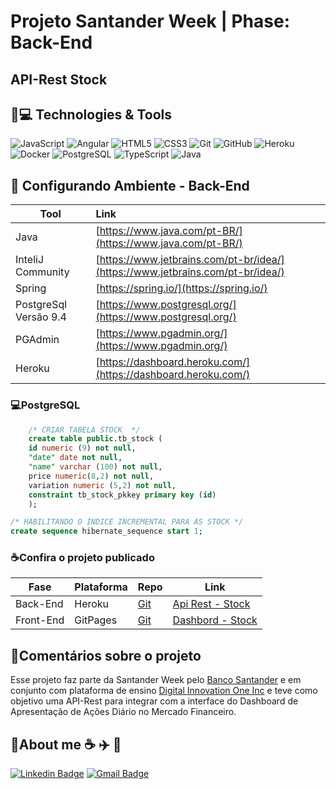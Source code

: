 # Projeto Santander Week | Phase: Back-End

## API-Rest Stock

## 🚀💻 Technologies & Tools

![JavaScript](https://img.shields.io/badge/-JavaScript-black?style=flat-square&logo=javascript) ![Angular](https://img.shields.io/badge/-Angular-red?style=flat-square&logo=angular) ![HTML5](https://img.shields.io/badge/-HTML5-E34F26?style=flat-square&logo=html5&logoColor=white)  ![CSS3](https://img.shields.io/badge/-CSS3-1572B6?style=flat-square&logo=css3)  ![Git](https://img.shields.io/badge/-Git-black?style=flat-square&logo=git)  ![GitHub](https://img.shields.io/badge/-GitHub-181717?style=flat-square&logo=github)
![Heroku](https://img.shields.io/badge/-Heroku-430098?style=flat-square&logo=heroku) ![Docker](https://img.shields.io/badge/-Docker-black?style=flat-square&logo=docker) ![PostgreSQL](https://img.shields.io/badge/-PostgreSQL-gold?style=flat-square&logo=postgresql) ![TypeScript](https://img.shields.io/badge/-TypeScript-black?style=flat-square&logo=typescript) ![Java](https://img.shields.io/badge/-Java-red?style=flat-square&logo=java)

## :pencil: Configurando Ambiente - Back-End

| Tool                  | Link                                                         |
| --------------------- | :----------------------------------------------------------- |
| Java                  | [https://www.java.com/pt-BR/](https://www.java.com/pt-BR/)   |
| InteliJ Community     | [https://www.jetbrains.com/pt-br/idea/](https://www.jetbrains.com/pt-br/idea/) |
| Spring                | [https://spring.io/](https://spring.io/)                     |
| PostgreSql Versão 9.4 | [https://www.postgresql.org/](https://www.postgresql.org/)   |
| PGAdmin               | [https://www.pgadmin.org/](https://www.pgadmin.org/)         |
| Heroku                | [https://dashboard.heroku.com/](https://dashboard.heroku.com/) |

### 💻PostgreSQL
```sql
    /* CRIAR TABELA STOCK  */
    create table public.tb_stock (
    id numeric (9) not null,
    "date" date not null,
    "name" varchar (100) not null,
    price numeric(8,2) not null,
    variation numeric (5,2) not null,
    constraint tb_stock_pkkey primary key (id)
    );
```
```sql
/* HABILITANDO O ÍNDICE INCREMENTAL PARA AS STOCK */
create sequence hibernate_sequence start 1;
```
### :coffee:Confira o projeto publicado

| Fase      | Plataforma | Repo   | Link |
| --------- | ---------- | ---------- | ---------- |
| Back-End  | Heroku     | [Git](https://github.com/flaviohnm/stock-api) | [Api Rest - Stock](https://stock-santander-dio.herokuapp.com/bootcamp/swagger-ui.html) |
| Front-End | GitPages   | [Git](https://github.com/flaviohnm/homebroker) |  [Dashbord - Stock](https://flaviohnm.github.io/homebroker/) |

## :pencil:Comentários sobre o projeto

Esse projeto faz parte da Santander Week pelo [Banco Santander](https://www.santander.com.br/) e em conjunto com plataforma de ensino [Digital Innovation One Inc](https://digitalinnovation.one/) e teve como objetivo uma API-Rest para integrar com a interface do Dashboard de Apresentação de Ações Diário no Mercado Financeiro.

## :man:About me  :coffee: :airplane: :ticket: 

[![Linkedin Badge](https://img.shields.io/badge/-flaviohnm-blue?style=flat-square&logo=Linkedin&logoColor=white&link=https://www.linkedin.com/in/flaviohnm/)](https://www.linkedin.com/in/flaviohnm/)   [![Gmail Badge](https://img.shields.io/badge/-flaviohnm@gmail.com-c14438?style=flat-square&logo=Gmail&logoColor=white&link=mailto:flaviohnm@gmail.com)](mailto:flaviohnm@gmail.com)